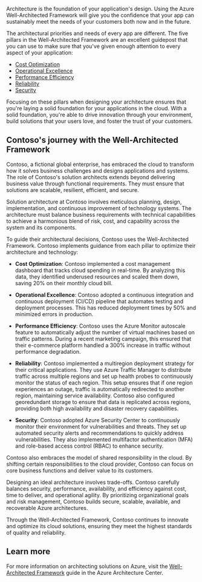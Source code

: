 Architecture is the foundation of your application's design. Using the Azure Well-Architected Framework will give you the confidence that your app can sustainably meet the needs of your customers both now and in the future.

The architectural priorities and needs of every app are different. The five pillars in the Well-Architected Framework are an excellent guidepost that you can use to make sure that you've given enough attention to every aspect of your application:

- [Cost Optimization](/training/modules/azure-well-architected-cost-optimization)
- [Operational Excellence](/training/modules/azure-well-architected-operational-excellence)
- [Performance Efficiency](/training/modules/azure-well-architected-performance-efficiency)
- [Reliability](/training/modules/azure-well-architected-reliability)
- [Security](/training/modules/azure-well-architected-security)

Focusing on these pillars when designing your architecture ensures that you're laying a solid foundation for your applications in the cloud. With a solid foundation, you're able to drive innovation through your environment, build solutions that your users love, and foster the trust of your customers.

## Contoso's journey with the Well-Architected Framework

Contoso, a fictional global enterprise, has embraced the cloud to transform how it solves business challenges and designs applications and systems. The role of Contoso's solution architects extends beyond delivering business value through functional requirements. They must ensure that solutions are scalable, resilient, efficient, and secure.

Solution architecture at Contoso involves meticulous planning, design, implementation, and continuous improvement of technology systems. The architecture must balance business requirements with technical capabilities to achieve a harmonious blend of risk, cost, and capability across the system and its components.

To guide their architectural decisions, Contoso uses the Well-Architected Framework. Contoso implements guidance from each pillar to optimize their architecture and technology:

- **Cost Optimization**: Contoso implemented a cost management dashboard that tracks cloud spending in real-time. By analyzing this data, they identified underused resources and scaled them down, saving 20% on their monthly cloud bill.

- **Operational Excellence**: Contoso adopted a continuous integration and continuous deployment (CI/CD) pipeline that automates testing and deployment processes. This has reduced deployment times by 50% and minimized errors in production.

- **Performance Efficiency**: Contoso uses the Azure Monitor autoscale feature to automatically adjust the number of virtual machines based on traffic patterns. During a recent marketing campaign, this ensured that their e-commerce platform handled a 300% increase in traffic without performance degradation.

- **Reliability**: Contoso implemented a multiregion deployment strategy for their critical applications. They use Azure Traffic Manager to distribute traffic across multiple regions and set up health probes to continuously monitor the status of each region. This setup ensures that if one region experiences an outage, traffic is automatically redirected to another region, maintaining service availability. Contoso also configured georedundant storage to ensure that data is replicated across regions, providing both high availability and disaster recovery capabilities.

- **Security**: Contoso adopted Azure Security Center to continuously monitor their environment for vulnerabilities and threats. They set up automated security alerts and recommendations to quickly address vulnerabilities. They also implemented multifactor authentication (MFA) and role-based access control (RBAC) to enhance security.

Contoso also embraces the model of shared responsibility in the cloud. By shifting certain responsibilities to the cloud provider, Contoso can focus on core business functions and deliver value to its customers.

Designing an ideal architecture involves trade-offs. Contoso carefully balances security, performance, availability, and efficiency against cost, time to deliver, and operational agility. By prioritizing organizational goals and risk management, Contoso builds secure, scalable, available, and recoverable Azure architectures.

Through the Well-Architected Framework, Contoso continues to innovate and optimize its cloud solutions, ensuring they meet the highest standards of quality and reliability.

## Learn more

For more information on architecting solutions on Azure, visit the [Well-Architected Framework](/azure/architecture/framework) guide in the Azure Architecture Center.